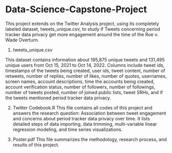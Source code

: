 # Data-Science-Capstone-Project

This project extends on the Twitter Analysis project, using its completely labeled dataset, tweets_unique.csv, to study if Tweets concerning period tracker data privacy get more engagement around the time of the Roe v. Wade Overturn.

1. tweets_unique.csv

This dataset contains information about 195,875 unique tweets and 131,495 unique users from Oct 15, 2021 to Oct 14, 2022. Columns include tweet ids, timestamps of the tweets being created, user ids, tweet content, number of retweets, number of replies, number of likes, number of quotes, usernames, screen names, account descriptions, time the accounts being created, account verification status, number of followers, number of followings, number of tweets posted, number of joined public lists, tweet SRHs, and if the tweets mentioned period tracker data privacy.


2. Twitter Codebook.R
This file contains all codes of this project and answers the research question: Association between tweet engagement and concerns about period tracker data privacy over time. It lists detailed steps of data importing, data trimming, multi-variable linear regression modeling, and time series visualizations.

3. Poster.pdf
This file summarizes the methodology, research process, and results of this project.
